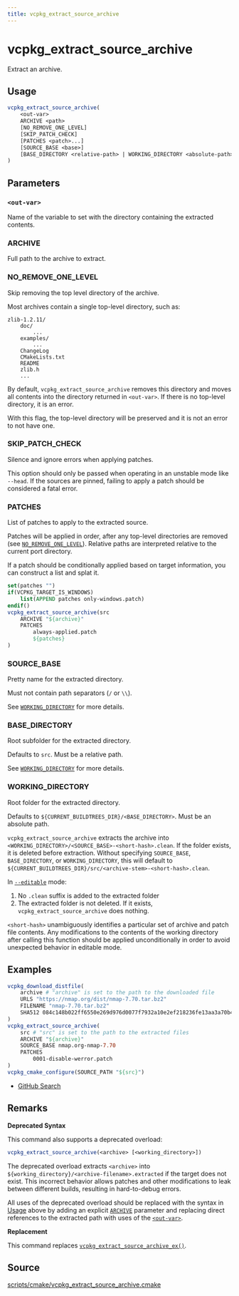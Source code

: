 ```yaml
---
title: vcpkg_extract_source_archive
---
```


# vcpkg_extract_source_archive

Extract an archive.

## Usage

```cmake
vcpkg_extract_source_archive(
    <out-var>
    ARCHIVE <path>
    [NO_REMOVE_ONE_LEVEL]
    [SKIP_PATCH_CHECK]
    [PATCHES <patch>...]
    [SOURCE_BASE <base>]
    [BASE_DIRECTORY <relative-path> | WORKING_DIRECTORY <absolute-path>]
)
```

## Parameters

### <a name="out-var"></a> `<out-var>`

Name of the variable to set with the directory containing the extracted contents.

### ARCHIVE

Full path to the archive to extract.

### NO_REMOVE_ONE_LEVEL

Skip removing the top level directory of the archive.

Most archives contain a single top-level directory, such as:

```
zlib-1.2.11/
    doc/
        ...
    examples/
        ...
    ChangeLog
    CMakeLists.txt
    README
    zlib.h
    ...
```

By default, `vcpkg_extract_source_archive` removes this directory and moves all contents into the directory returned in `<out-var>`. If there is no top-level directory, it is an error.

With this flag, the top-level directory will be preserved and it is not an error to not have one.

### SKIP_PATCH_CHECK

Silence and ignore errors when applying patches.

This option should only be passed when operating in an unstable mode like `--head`. If the sources are pinned, failing to apply a patch should be considered a fatal error.

### PATCHES

List of patches to apply to the extracted source.

Patches will be applied in order, after any top-level directories are removed (see [`NO_REMOVE_ONE_LEVEL`](#no_remove_one_level)). Relative paths are interpreted relative to the current port directory.

If a patch should be conditionally applied based on target information, you can construct a list and splat it.

```cmake
set(patches "")
if(VCPKG_TARGET_IS_WINDOWS)
    list(APPEND patches only-windows.patch)
endif()
vcpkg_extract_source_archive(src
    ARCHIVE "${archive}"
    PATCHES
        always-applied.patch
        ${patches}
)
```

### SOURCE_BASE

Pretty name for the extracted directory.

Must not contain path separators (`/` or `\\`).

See [`WORKING_DIRECTORY`](#working_directory) for more details.

### BASE_DIRECTORY

Root subfolder for the extracted directory.

Defaults to `src`. Must be a relative path.

See [`WORKING_DIRECTORY`](#working_directory) for more details.

### WORKING_DIRECTORY

Root folder for the extracted directory.

Defaults to `${CURRENT_BUILDTREES_DIR}/<BASE_DIRECTORY>`. Must be an absolute path.

`vcpkg_extract_source_archive` extracts the archive into `<WORKING_DIRECTORY>/<SOURCE_BASE>-<short-hash>.clean`. If the folder exists, it is deleted before extraction. Without specifying `SOURCE_BASE`, `BASE_DIRECTORY`, or `WORKING_DIRECTORY`, this will default to `${CURRENT_BUILDTREES_DIR}/src/<archive-stem>-<short-hash>.clean`.

In [`--editable`](../../commands/install.md#editable) mode:
1. No `.clean` suffix is added to the extracted folder
1. The extracted folder is not deleted. If it exists, `vcpkg_extract_source_archive` does nothing.

`<short-hash>` unambiguously identifies a particular set of archive and patch file contents.
Any modifications to the contents of the working directory after calling this function should be applied unconditionally
in order to avoid unexpected behavior in editable mode.

## Examples

```cmake
vcpkg_download_distfile(
    archive # "archive" is set to the path to the downloaded file
    URLS "https://nmap.org/dist/nmap-7.70.tar.bz2"
    FILENAME "nmap-7.70.tar.bz2"
    SHA512 084c148b022ff6550e269d976d0077f7932a10e2ef218236fe13aa3a70b4eb6506df03329868fc68cb3ce78e4360b200f5a7a491d3145028fed679ef1c9ecae5
)
vcpkg_extract_source_archive(
    src # "src" is set to the path to the extracted files
    ARCHIVE "${archive}"
    SOURCE_BASE nmap.org-nmap-7.70
    PATCHES
        0001-disable-werror.patch
)
vcpkg_cmake_configure(SOURCE_PATH "${src}")
```

- [GitHub Search](https://github.com/microsoft/vcpkg/search?q=vcpkg_extract_source_archive+path%3A%2Fports)

## Remarks

**Deprecated Syntax**

This command also supports a deprecated overload:

```cmake
vcpkg_extract_source_archive(<archive> [<working_directory>])
```

The deprecated overload extracts `<archive>` into `${working_directory}/<archive-filename>.extracted` if the target does not exist. This incorrect behavior allows patches and other modifications to leak between different builds, resulting in hard-to-debug errors.

All uses of the deprecated overload should be replaced with the syntax in [Usage](#usage) above by adding an explicit [`ARCHIVE`](#archive) parameter and replacing direct references to the extracted path with uses of the [`<out-var>`](#out-var).

**Replacement**

This command replaces [`vcpkg_extract_source_archive_ex()`](vcpkg_extract_source_archive_ex.md).

## Source

[scripts/cmake/vcpkg\_extract\_source\_archive.cmake](https://github.com/Microsoft/vcpkg/blob/master/scripts/cmake/vcpkg_extract_source_archive.cmake)

